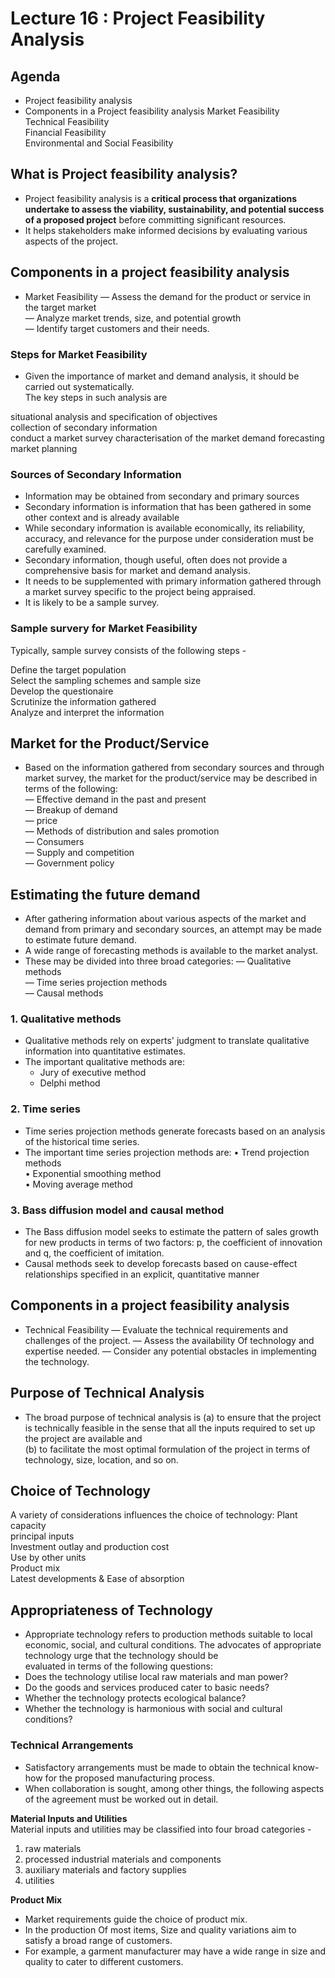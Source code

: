 # Lecture 16 : Project Feasibility Analysis

## Agenda

* Project feasibility analysis
* Components in a Project feasibility analysis
Market Feasibility  
Technical Feasibility  
Financial Feasibility  
Environmental and Social Feasibility  

## What is Project feasibility analysis?

* Project feasibility analysis is a
**critical process that
organizations undertake to assess the viability,
sustainability, and potential success of a proposed
project** before committing significant resources.
* It helps stakeholders make informed decisions by
evaluating various aspects of the project.

## Components in a project feasibility analysis

* Market Feasibility
— Assess the demand for the product or service
in the target market  
— Analyze market trends, size, and potential
growth  
— Identify target customers and their needs. 

### Steps for Market Feasibility

*  Given the importance of market and demand analysis, it should be carried out
systematically.  
The key steps in such analysis are  

situational analysis and specification of objectives  
collection of secondary information  
conduct a market survey
characterisation of the market
demand forecasting
market planning

### Sources of Secondary Information

* Information may be obtained from secondary and primary sources
* Secondary information is information that has been gathered in some
other context and is already available
* While secondary information is available economically,
its reliability, accuracy, and relevance for the purpose
under consideration must be carefully examined.
* Secondary information, though useful, often does not provide a
comprehensive basis for market and demand analysis.
* It needs to be supplemented with primary information gathered through a
market survey specific to the project being appraised.
* It is likely to be a sample survey.

### Sample survery for Market Feasibility  

Typically, sample survey consists of the following steps -  

Define the target population  
Select the sampling schemes and sample size  
Develop the questionaire  
Scrutinize the information gathered  
Analyze and interpret the information  

## Market for the Product/Service

* Based on the information gathered from secondary sources and through market
survey, the market for the product/service may be described in terms of the following:  
— Effective demand in the past and present  
— Breakup of demand  
— price  
— Methods of distribution and sales promotion  
— Consumers  
— Supply and competition  
— Government policy  

## Estimating the future demand

* After gathering information about various aspects of the market and demand
from primary and secondary sources, an attempt may be made to estimate
future demand.
* A wide range of forecasting methods is available to the market analyst.
* These may be divided into three broad categories:
— Qualitative methods  
— Time series projection methods  
— Causal methods  

### 1. Qualitative methods

* Qualitative methods rely on experts' judgment to translate qualitative
information into quantitative estimates.
* The important qualitative methods are:
    * Jury of executive method
    * Delphi method

### 2. Time series

* Time series projection methods generate forecasts based on an
analysis of the historical time series.
* The important time series projection methods are:
• Trend projection methods  
• Exponential smoothing method  
• Moving average method  

### 3. Bass diffusion model and causal method

* The Bass diffusion model seeks to estimate the
pattern of sales growth for new products in
terms of two factors: p, the coefficient of
innovation and q, the coefficient of imitation.
* Causal methods seek to develop forecasts
based on cause-effect relationships specified in
an explicit, quantitative manner

## Components in a project feasibility analysis

* Technical Feasibility
— Evaluate the technical requirements and challenges of the project.
— Assess the availability Of technology and expertise needed.
— Consider any potential obstacles in implementing the technology.

## Purpose of Technical Analysis

* The broad purpose of technical analysis is
(a) to ensure that the project is technically feasible in the sense that all
the inputs required to set up the project are available and  
(b) to facilitate the most optimal formulation of the project in terms of
technology, size, location, and so on.  

## Choice of Technology

A variety of considerations influences the choice of technology:
Plant capacity  
principal inputs  
Investment outlay and production cost  
Use by other units  
Product mix  
Latest developments & Ease of absorption  

## Appropriateness of Technology

* Appropriate technology refers to production methods suitable to local
economic, social, and cultural conditions.
The advocates of appropriate technology urge that the technology should be  
evaluated in terms of the following questions:  
* Does the technology utilise local raw materials and
man power?
* Do the goods and services produced cater to basic needs?
* Whether the technology protects ecological balance?
* Whether the technology is harmonious with social and
cultural conditions?

### Technical Arrangements

* Satisfactory arrangements must be made to obtain the technical know-
how for the proposed manufacturing process.
* When collaboration is sought, among other things, the following aspects
of the agreement must be worked out in detail.

**Material Inputs and Utilities**  
Material inputs and utilities may be classified into four broad categories -  

1. raw materials
2. processed industrial materials and components
3. auxiliary materials and factory supplies
4. utilities

**Product Mix**  

* Market requirements guide the choice of product mix.
* In the production Of most items, Size and quality variations aim to satisfy a
broad range of customers.
* For example, a garment manufacturer may have a wide range in size and
quality to cater to different customers.